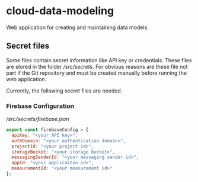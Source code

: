 # cloud-data-modeling
Web application for creating and maintaining data models.

## Secret files

Some files contain secret information like API key or credentials. These files are stored in the folder */src/secrets*.
For obvious reasons are these file not part if the Git repository and must be created manually before running the web
application.

Currently, the following secret files are needed.

### Firebase Configuration
*/src/secrets/firebase.json*

```javascript
export const firebaseConfig = {
  apiKey: "<your API key>",
  authDomain: "<your authentication domain>",
  projectId: "<your project id>",
  storageBucket: "<your storage bucket>",
  messagingSenderId: "<your messaging sender id>",
  appId: "<your applicaiton id>",
  measurementId: "<your measurement id>"
};
```
